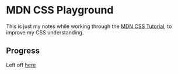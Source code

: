 # MDN CSS Playground

This is just my notes while working through the [MDN CSS Tutorial](https://developer.mozilla.org/en-US/docs/Learn/CSS), to improve my CSS understanding.

## Progress

Left off [here](https://developer.mozilla.org/en-US/docs/Learn/CSS/Styling_text/Styling_links#including_icons_on_links)
